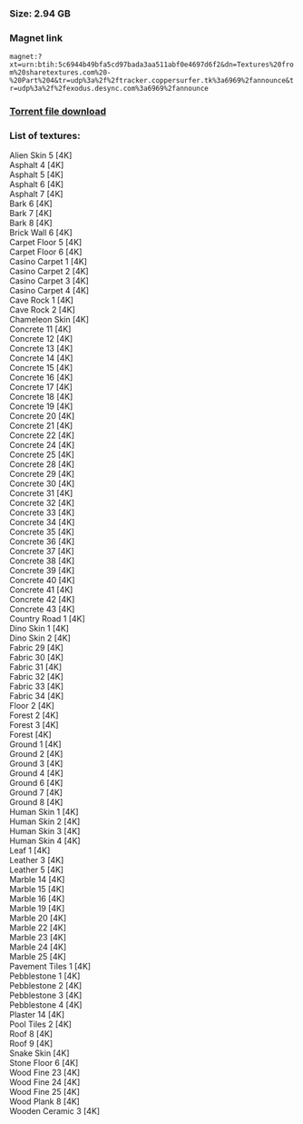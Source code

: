 ### Size: 2.94 GB
  
### Magnet link
`magnet:?xt=urn:btih:5c6944b49bfa5cd97bada3aa511abf0e4697d6f2&dn=Textures%20from%20sharetextures.com%20-%20Part%204&tr=udp%3a%2f%2ftracker.coppersurfer.tk%3a6969%2fannounce&tr=udp%3a%2f%2fexodus.desync.com%3a6969%2fannounce`  
  
### [Torrent file download](https://github.com/Kimbatt/cc0-textures/raw/master/sharetextures.com/Part%204/Textures%20from%20sharetextures.com%20-%20Part%204.torrent)  
  
### List of textures:
  
Alien Skin 5 [4K]  
Asphalt 4 [4K]  
Asphalt 5 [4K]  
Asphalt 6 [4K]  
Asphalt 7 [4K]  
Bark 6 [4K]  
Bark 7 [4K]  
Bark 8 [4K]  
Brick Wall 6 [4K]  
Carpet Floor 5 [4K]  
Carpet Floor 6 [4K]  
Casino Carpet 1 [4K]  
Casino Carpet 2 [4K]  
Casino Carpet 3 [4K]  
Casino Carpet 4 [4K]  
Cave Rock 1 [4K]  
Cave Rock 2 [4K]  
Chameleon Skin [4K]  
Concrete 11 [4K]  
Concrete 12 [4K]  
Concrete 13 [4K]  
Concrete 14 [4K]  
Concrete 15 [4K]  
Concrete 16 [4K]  
Concrete 17 [4K]  
Concrete 18 [4K]  
Concrete 19 [4K]  
Concrete 20 [4K]  
Concrete 21 [4K]  
Concrete 22 [4K]  
Concrete 24 [4K]  
Concrete 25 [4K]  
Concrete 28 [4K]  
Concrete 29 [4K]  
Concrete 30 [4K]  
Concrete 31 [4K]  
Concrete 32 [4K]  
Concrete 33 [4K]  
Concrete 34 [4K]  
Concrete 35 [4K]  
Concrete 36 [4K]  
Concrete 37 [4K]  
Concrete 38 [4K]  
Concrete 39 [4K]  
Concrete 40 [4K]  
Concrete 41 [4K]  
Concrete 42 [4K]  
Concrete 43 [4K]  
Country Road 1 [4K]  
Dino Skin 1 [4K]  
Dino Skin 2 [4K]  
Fabric 29 [4K]  
Fabric 30 [4K]  
Fabric 31 [4K]  
Fabric 32 [4K]  
Fabric 33 [4K]  
Fabric 34 [4K]  
Floor 2 [4K]  
Forest 2 [4K]  
Forest 3 [4K]  
Forest [4K]  
Ground 1 [4K]  
Ground 2 [4K]  
Ground 3 [4K]  
Ground 4 [4K]  
Ground 6 [4K]  
Ground 7 [4K]  
Ground 8 [4K]  
Human Skin 1 [4K]  
Human Skin 2 [4K]  
Human Skin 3 [4K]  
Human Skin 4 [4K]  
Leaf 1 [4K]  
Leather 3 [4K]  
Leather 5 [4K]  
Marble 14 [4K]  
Marble 15 [4K]  
Marble 16 [4K]  
Marble 19 [4K]  
Marble 20 [4K]  
Marble 22 [4K]  
Marble 23 [4K]  
Marble 24 [4K]  
Marble 25 [4K]  
Pavement Tiles 1 [4K]  
Pebblestone 1 [4K]  
Pebblestone 2 [4K]  
Pebblestone 3 [4K]  
Pebblestone 4 [4K]  
Plaster 14 [4K]  
Pool Tiles 2 [4K]  
Roof 8 [4K]  
Roof 9 [4K]  
Snake Skin [4K]  
Stone Floor 6 [4K]  
Wood Fine 23 [4K]  
Wood Fine 24 [4K]  
Wood Fine 25 [4K]  
Wood Plank 8 [4K]  
Wooden Ceramic 3 [4K]
